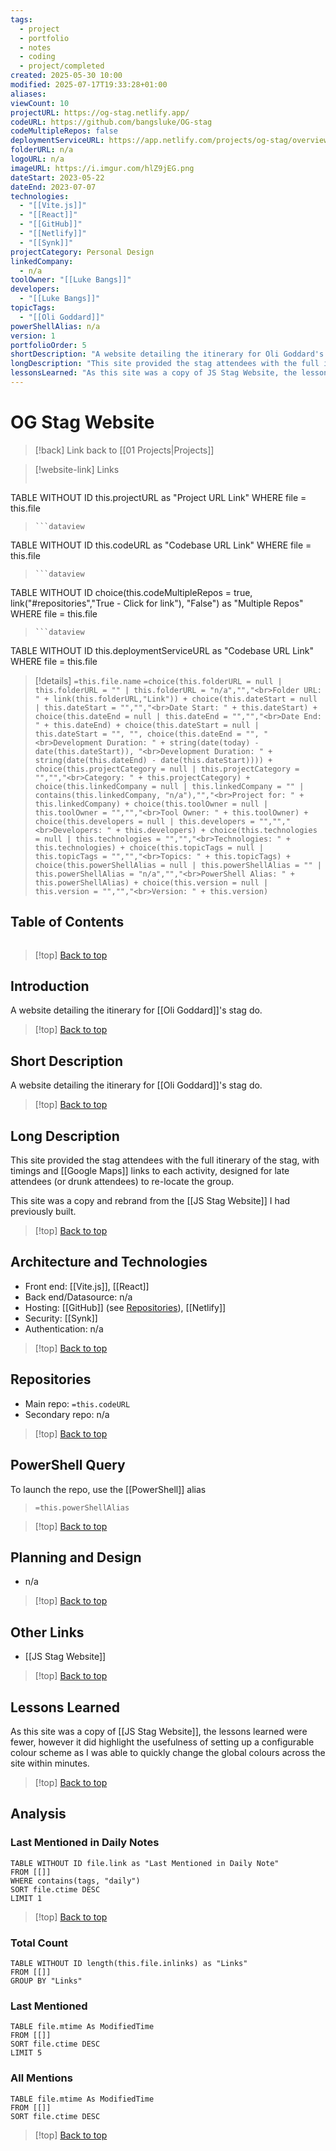 ```yaml
---
tags:
  - project
  - portfolio
  - notes
  - coding
  - project/completed
created: 2025-05-30 10:00
modified: 2025-07-17T19:33:28+01:00
aliases: 
viewCount: 10
projectURL: https://og-stag.netlify.app/
codeURL: https://github.com/bangsluke/OG-stag
codeMultipleRepos: false
deploymentServiceURL: https://app.netlify.com/projects/og-stag/overview
folderURL: n/a
logoURL: n/a
imageURL: https://i.imgur.com/hlZ9jEG.png
dateStart: 2023-05-22
dateEnd: 2023-07-07
technologies:
  - "[[Vite.js]]"
  - "[[React]]"
  - "[[GitHub]]"
  - "[[Netlify]]"
  - "[[Synk]]"
projectCategory: Personal Design
linkedCompany:
  - n/a
toolOwner: "[[Luke Bangs]]"
developers:
  - "[[Luke Bangs]]"
topicTags:
  - "[[Oli Goddard]]"
powerShellAlias: n/a
version: 1
portfolioOrder: 5
shortDescription: "A website detailing the itinerary for Oli Goddard's stag do."
longDescription: "This site provided the stag attendees with the full itinerary of the stag, with timings and Google Maps links to each activity, designed for late attendees (or drunk attendees) to re-locate the group.\nThis site was a copy and rebrand from the JS Stag Website I had previously built."
lessonsLearned: "As this site was a copy of JS Stag Website, the lessons learned were fewer, however it did highlight the usefulness of setting up a configurable colour scheme as I was able to quickly change the global colours across the site within minutes."
---
```

# OG Stag Website

> [!back] Link back to [[01 Projects|Projects]]

>[!website-link] Links
> ```dataview
TABLE WITHOUT ID this.projectURL as "Project URL Link"
WHERE file = this.file
>```
>```dataview
TABLE WITHOUT ID this.codeURL as "Codebase URL Link"
WHERE file = this.file
>```
>```dataview
TABLE WITHOUT ID choice(this.codeMultipleRepos = true, link("#repositories","True - Click for link"), "False") as "Multiple Repos"
WHERE file = this.file
>```
>```dataview
TABLE WITHOUT ID this.deploymentServiceURL as "Codebase URL Link"
WHERE file = this.file

>[!details]  `=this.file.name`
>`=choice(this.folderURL = null | this.folderURL = "" | this.folderURL = "n/a","","<br>Folder URL: " + link(this.folderURL,"Link")) + choice(this.dateStart = null | this.dateStart = "","","<br>Date Start: " + this.dateStart) + choice(this.dateEnd = null | this.dateEnd = "","","<br>Date End: " + this.dateEnd) + choice(this.dateStart = null | this.dateStart = "", "", choice(this.dateEnd = "", "<br>Development Duration: " + string(date(today) - date(this.dateStart)), "<br>Development Duration: " + string(date(this.dateEnd) - date(this.dateStart)))) + choice(this.projectCategory = null | this.projectCategory = "","","<br>Category: " + this.projectCategory) + choice(this.linkedCompany = null | this.linkedCompany = "" | contains(this.linkedCompany, "n/a"),"","<br>Project for: " + this.linkedCompany) + choice(this.toolOwner = null | this.toolOwner = "","","<br>Tool Owner: " + this.toolOwner) + choice(this.developers = null | this.developers = "","","<br>Developers: " + this.developers) + choice(this.technologies = null | this.technologies = "","","<br>Technologies: " + this.technologies) + choice(this.topicTags = null | this.topicTags = "","","<br>Topics: " + this.topicTags) + choice(this.powerShellAlias = null | this.powerShellAlias = "" | this.powerShellAlias = "n/a","","<br>PowerShell Alias: " + this.powerShellAlias) + choice(this.version = null | this.version = "","","<br>Version: " + this.version)`
## Table of Contents

```table-of-contents
```

>[!top] [Back to top](#Table%20of%20Contents)

## Introduction

A website detailing the itinerary for [[Oli Goddard]]'s stag do.

>[!top] [Back to top](#Table%20of%20Contents)

## Short Description

A website detailing the itinerary for [[Oli Goddard]]'s stag do.

>[!top] [Back to top](#Table%20of%20Contents)

## Long Description

This site provided the stag attendees with the full itinerary of the stag, with timings and [[Google Maps]] links to each activity, designed for late attendees (or drunk attendees) to re-locate the group.

This site was a copy and rebrand from the [[JS Stag Website]] I had previously built.

>[!top] [Back to top](#Table%20of%20Contents)

## Architecture and Technologies

- Front end: [[Vite.js]], [[React]]
- Back end/Datasource: n/a
- Hosting: [[GitHub]] (see [Repositories](#repositories)), [[Netlify]]
- Security: [[Synk]]
- Authentication: n/a

>[!top] [Back to top](#Table%20of%20Contents)

## Repositories

- Main repo: `=this.codeURL`
- Secondary repo: n/a

>[!top] [Back to top](#Table%20of%20Contents)

## PowerShell Query

To launch the repo, use the [[PowerShell]] alias 

> `=this.powerShellAlias`

>[!top] [Back to top](#Table%20of%20Contents)

## Planning and Design

- n/a

>[!top] [Back to top](#Table%20of%20Contents)

## Other Links

- [[JS Stag Website]]

>[!top] [Back to top](#Table%20of%20Contents)

## Lessons Learned

As this site was a copy of [[JS Stag Website]], the lessons learned were fewer, however it did highlight the usefulness of setting up a configurable colour scheme as I was able to quickly change the global colours across the site within minutes.

>[!top] [Back to top](#Table%20of%20Contents)

## Analysis

### Last Mentioned in Daily Notes

```dataview
TABLE WITHOUT ID file.link as "Last Mentioned in Daily Note"
FROM [[]]
WHERE contains(tags, "daily")
SORT file.ctime DESC
LIMIT 1
```

>[!top] [Back to top](#Table%20of%20Contents)

### Total Count

```dataview
TABLE WITHOUT ID length(this.file.inlinks) as "Links"
FROM [[]]
GROUP BY "Links"
```

### Last Mentioned

```dataview
TABLE file.mtime As ModifiedTime
FROM [[]]
SORT file.ctime DESC
LIMIT 5
```

### All Mentions

```dataview
TABLE file.mtime As ModifiedTime
FROM [[]]
SORT file.ctime DESC
```

>[!top] [Back to top](#Table%20of%20Contents)